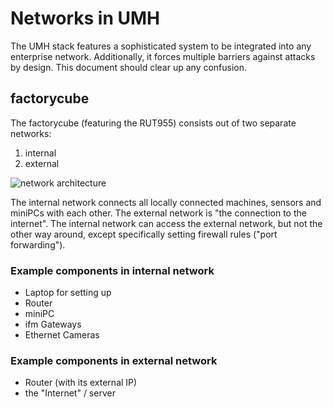 # Networks in UMH

The UMH stack features a sophisticated system to be integrated into any enterprise network. Additionally, it forces multiple barriers against attacks by design. This document should clear up any confusion.

## factorycube

The factorycube (featuring the RUT955) consists out of two separate networks:

1. internal
2. external

![network architecture](images/networking_overview.svg)

The internal network connects all locally connected machines, sensors and miniPCs with each other. The external network is "the connection to the internet". The internal network can access the external network, but not the other way around, except specifically setting firewall rules ("port forwarding").

### Example components in internal network

- Laptop for setting up
- Router
- miniPC
- ifm Gateways
- Ethernet Cameras

### Example components in external network

- Router (with its external IP)
- the "Internet" / server
